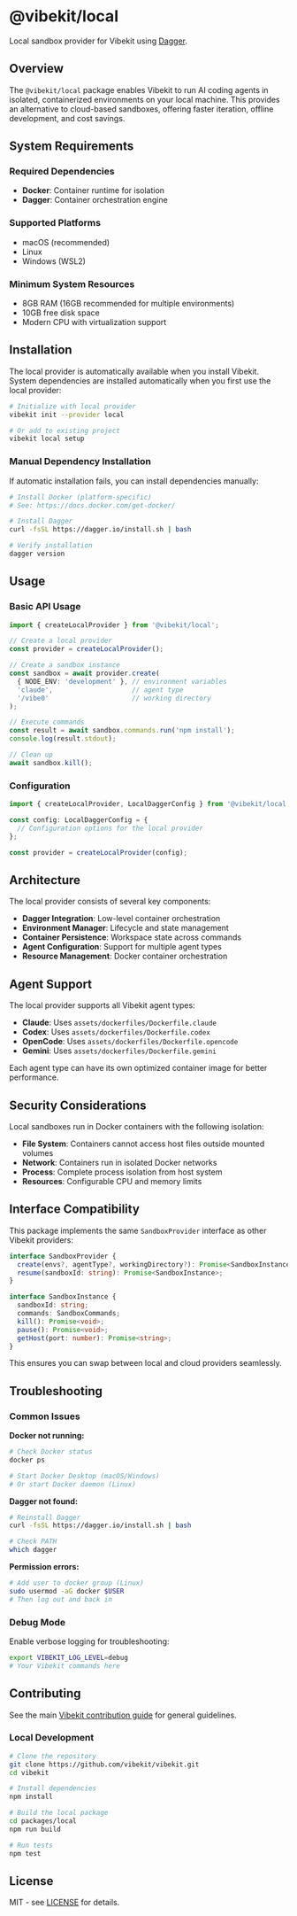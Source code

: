 # @vibekit/local

Local sandbox provider for Vibekit using [Dagger](https://dagger.io).

## Overview

The `@vibekit/local` package enables Vibekit to run AI coding agents in isolated, containerized environments on your local machine. This provides an alternative to cloud-based sandboxes, offering faster iteration, offline development, and cost savings.

## System Requirements

### Required Dependencies
- **Docker**: Container runtime for isolation
- **Dagger**: Container orchestration engine

### Supported Platforms
- macOS (recommended)
- Linux
- Windows (WSL2)

### Minimum System Resources
- 8GB RAM (16GB recommended for multiple environments)
- 10GB free disk space
- Modern CPU with virtualization support

## Installation

The local provider is automatically available when you install Vibekit. System dependencies are installed automatically when you first use the local provider:

```bash
# Initialize with local provider
vibekit init --provider local

# Or add to existing project
vibekit local setup
```

### Manual Dependency Installation

If automatic installation fails, you can install dependencies manually:

```bash
# Install Docker (platform-specific)
# See: https://docs.docker.com/get-docker/

# Install Dagger
curl -fsSL https://dagger.io/install.sh | bash

# Verify installation
dagger version
```

## Usage

### Basic API Usage

```typescript
import { createLocalProvider } from '@vibekit/local';

// Create a local provider
const provider = createLocalProvider();

// Create a sandbox instance
const sandbox = await provider.create(
  { NODE_ENV: 'development' }, // environment variables
  'claude',                    // agent type
  '/vibe0'                     // working directory
);

// Execute commands
const result = await sandbox.commands.run('npm install');
console.log(result.stdout);

// Clean up
await sandbox.kill();
```

### Configuration

```typescript
import { createLocalProvider, LocalDaggerConfig } from '@vibekit/local';

const config: LocalDaggerConfig = {
  // Configuration options for the local provider
};

const provider = createLocalProvider(config);
```

## Architecture

The local provider consists of several key components:

- **Dagger Integration**: Low-level container orchestration
- **Environment Manager**: Lifecycle and state management
- **Container Persistence**: Workspace state across commands
- **Agent Configuration**: Support for multiple agent types
- **Resource Management**: Docker container orchestration

## Agent Support

The local provider supports all Vibekit agent types:

- **Claude**: Uses `assets/dockerfiles/Dockerfile.claude`
- **Codex**: Uses `assets/dockerfiles/Dockerfile.codex`
- **OpenCode**: Uses `assets/dockerfiles/Dockerfile.opencode`
- **Gemini**: Uses `assets/dockerfiles/Dockerfile.gemini`

Each agent type can have its own optimized container image for better performance.

## Security Considerations

Local sandboxes run in Docker containers with the following isolation:

- **File System**: Containers cannot access host files outside mounted volumes
- **Network**: Containers run in isolated Docker networks
- **Process**: Complete process isolation from host system
- **Resources**: Configurable CPU and memory limits

## Interface Compatibility

This package implements the same `SandboxProvider` interface as other Vibekit providers:

```typescript
interface SandboxProvider {
  create(envs?, agentType?, workingDirectory?): Promise<SandboxInstance>;
  resume(sandboxId: string): Promise<SandboxInstance>;
}

interface SandboxInstance {
  sandboxId: string;
  commands: SandboxCommands;
  kill(): Promise<void>;
  pause(): Promise<void>;
  getHost(port: number): Promise<string>;
}
```

This ensures you can swap between local and cloud providers seamlessly.

## Troubleshooting

### Common Issues

**Docker not running:**
```bash
# Check Docker status
docker ps

# Start Docker Desktop (macOS/Windows)
# Or start Docker daemon (Linux)
```

**Dagger not found:**
```bash
# Reinstall Dagger
curl -fsSL https://dagger.io/install.sh | bash

# Check PATH
which dagger
```

**Permission errors:**
```bash
# Add user to docker group (Linux)
sudo usermod -aG docker $USER
# Then log out and back in
```

### Debug Mode

Enable verbose logging for troubleshooting:

```bash
export VIBEKIT_LOG_LEVEL=debug
# Your Vibekit commands here
```

## Contributing

See the main [Vibekit contribution guide](../../CONTRIBUTING.md) for general guidelines.

### Local Development

```bash
# Clone the repository
git clone https://github.com/vibekit/vibekit.git
cd vibekit

# Install dependencies
npm install

# Build the local package
cd packages/local
npm run build

# Run tests
npm test
```

## License

MIT - see [LICENSE](../../LICENSE) for details. 